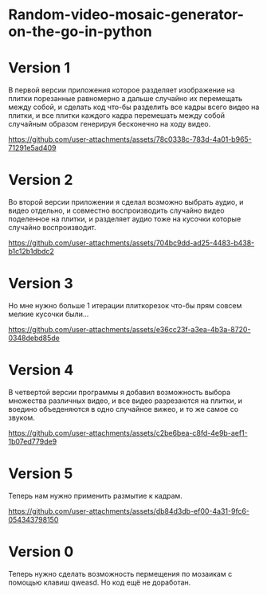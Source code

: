 # Random-video-mosaic-generator-on-the-go-in-python


# Version 1
В первой версии приложения которое разделяет изображение на плитки порезанные равномерно а дальше случайно их перемещать между собой, и сделать код что-бы разделить все кадры всего видео на плитки, и все плитки каждого кадра перемешать между собой случайным образом генерируя бесконечно на ходу видео.

https://github.com/user-attachments/assets/78c0338c-783d-4a01-b965-71291e5ad409

# Version 2

Во второй версии приложении я сделал возможно выбрать аудио, и видео отдельно, и совместно воспроизводить случайно видео поделенное на плитки, и разделяет аудио тоже на кусочки которые случайно воспроизводит.

https://github.com/user-attachments/assets/704bc9dd-ad25-4483-b438-b1c12b1dbdc2

# Version 3

Но мне нужно больше 1 итерации плиткорезок что-бы прям совсем мелкие кусочки были... 

https://github.com/user-attachments/assets/e36cc23f-a3ea-4b3a-8720-0348debd85de

# Version 4

В четвертой версии программы я добавил возможность выбора множества различных видео, и все видео разрезаются на плитки, и воедино объеденяются в одно случайное вижео, и то же самое со звуком.

https://github.com/user-attachments/assets/c2be6bea-c8fd-4e9b-aef1-1b07ed779de9

# Version 5

Теперь нам нужно применить размытие к кадрам.

https://github.com/user-attachments/assets/db84d3db-ef00-4a31-9fc6-054343798150

# Version 0

Теперь нужно сделать возможность пермещения по мозаикам с помощью клавиш qweasd. Но код ещё не доработан.
